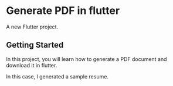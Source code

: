 # Generate PDF in flutter 

A new Flutter project.

## Getting Started

In this project, you will learn how to generate a PDF document and download it in flutter.

In this case, I generated a sample resume.
